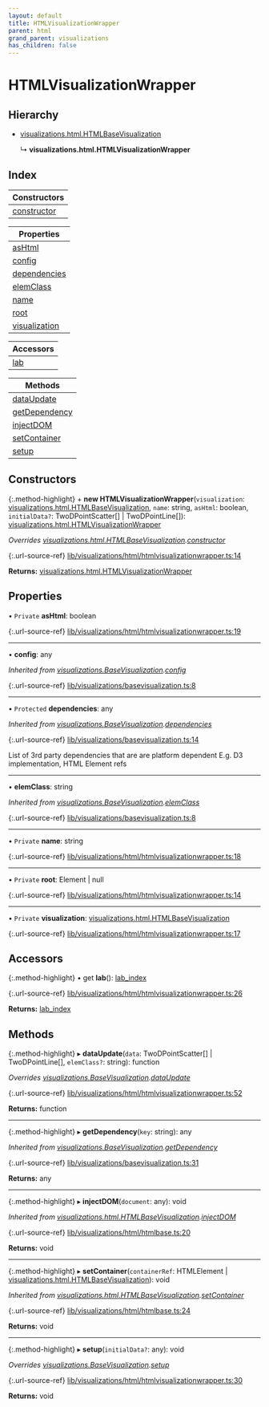 ```yaml
---
layout: default
title: HTMLVisualizationWrapper
parent: html
grand_parent: visualizations
has_children: false
---
```


# HTMLVisualizationWrapper

## Hierarchy

* [visualizations.html.HTMLBaseVisualization](../visualizations_html_htmlbasevisualization)

  ↳ **visualizations.html.HTMLVisualizationWrapper**

## Index

| Constructors |
|-----------|
| [constructor](#constructor) |

| Properties |
|-----------|
| [asHtml](#ashtml) |
| [config](#config) |
| [dependencies](#dependencies) |
| [elemClass](#elemclass) |
| [name](#name) |
| [root](#root) |
| [visualization](#visualization) |

| Accessors |
|-----------|
| [lab](#lab) |

| Methods |
|-----------|
| [dataUpdate](#dataupdate) |
| [getDependency](#getdependency) |
| [injectDOM](#injectdom) |
| [setContainer](#setcontainer) |
| [setup](#setup) |

## Constructors

{:.method-highlight}
\+ **new HTMLVisualizationWrapper**(`visualization`: [visualizations.html.HTMLBaseVisualization](../visualizations_html_htmlbasevisualization), `name`: string, `asHtml`: boolean, `initialData?`: TwoDPointScatter[] \| TwoDPointLine[]): [visualizations.html.HTMLVisualizationWrapper](../visualizations_html_htmlvisualizationwrapper)

*Overrides [visualizations.html.HTMLBaseVisualization](../visualizations_html_htmlbasevisualization).[constructor](../visualizations_html_htmlbasevisualization#constructor)*

{:.url-source-ref}
[lib/visualizations/html/htmlvisualizationwrapper.ts:14](https://github.com/ascentcore/dataspot/blob/ef89391/lib/visualizations/html/htmlvisualizationwrapper.ts#L14)

**Returns:** [visualizations.html.HTMLVisualizationWrapper](../visualizations_html_htmlvisualizationwrapper)

## Properties

• `Private` **asHtml**: boolean

{:.url-source-ref}
[lib/visualizations/html/htmlvisualizationwrapper.ts:19](https://github.com/ascentcore/dataspot/blob/ef89391/lib/visualizations/html/htmlvisualizationwrapper.ts#L19)

___

•  **config**: any

*Inherited from [visualizations.BaseVisualization](../visualizations_basevisualization).[config](../visualizations_basevisualization#config)*

{:.url-source-ref}
[lib/visualizations/basevisualization.ts:8](https://github.com/ascentcore/dataspot/blob/ef89391/lib/visualizations/basevisualization.ts#L8)

___

• `Protected` **dependencies**: any

*Inherited from [visualizations.BaseVisualization](../visualizations_basevisualization).[dependencies](../visualizations_basevisualization#dependencies)*

{:.url-source-ref}
[lib/visualizations/basevisualization.ts:14](https://github.com/ascentcore/dataspot/blob/ef89391/lib/visualizations/basevisualization.ts#L14)

List of 3rd party dependencies that are are platform dependent
E.g. D3 implementation, HTML Element refs

___

•  **elemClass**: string

*Inherited from [visualizations.BaseVisualization](../visualizations_basevisualization).[elemClass](../visualizations_basevisualization#elemclass)*

{:.url-source-ref}
[lib/visualizations/basevisualization.ts:8](https://github.com/ascentcore/dataspot/blob/ef89391/lib/visualizations/basevisualization.ts#L8)

___

• `Private` **name**: string

{:.url-source-ref}
[lib/visualizations/html/htmlvisualizationwrapper.ts:18](https://github.com/ascentcore/dataspot/blob/ef89391/lib/visualizations/html/htmlvisualizationwrapper.ts#L18)

___

• `Private` **root**: Element \| null

{:.url-source-ref}
[lib/visualizations/html/htmlvisualizationwrapper.ts:14](https://github.com/ascentcore/dataspot/blob/ef89391/lib/visualizations/html/htmlvisualizationwrapper.ts#L14)

___

• `Private` **visualization**: [visualizations.html.HTMLBaseVisualization](../visualizations_html_htmlbasevisualization)

{:.url-source-ref}
[lib/visualizations/html/htmlvisualizationwrapper.ts:17](https://github.com/ascentcore/dataspot/blob/ef89391/lib/visualizations/html/htmlvisualizationwrapper.ts#L17)

## Accessors

{:.method-highlight}
• get **lab**(): [lab\_index](../lab_index)

{:.url-source-ref}
[lib/visualizations/html/htmlvisualizationwrapper.ts:26](https://github.com/ascentcore/dataspot/blob/ef89391/lib/visualizations/html/htmlvisualizationwrapper.ts#L26)

**Returns:** [lab\_index](../lab_index)

## Methods

{:.method-highlight}
▸ **dataUpdate**(`data`: TwoDPointScatter[] \| TwoDPointLine[], `elemClass?`: string): function

*Overrides [visualizations.BaseVisualization](../visualizations_basevisualization).[dataUpdate](../visualizations_basevisualization#dataupdate)*

{:.url-source-ref}
[lib/visualizations/html/htmlvisualizationwrapper.ts:52](https://github.com/ascentcore/dataspot/blob/ef89391/lib/visualizations/html/htmlvisualizationwrapper.ts#L52)

**Returns:** function

___

{:.method-highlight}
▸ **getDependency**(`key`: string): any

*Inherited from [visualizations.BaseVisualization](../visualizations_basevisualization).[getDependency](../visualizations_basevisualization#getdependency)*

{:.url-source-ref}
[lib/visualizations/basevisualization.ts:31](https://github.com/ascentcore/dataspot/blob/ef89391/lib/visualizations/basevisualization.ts#L31)

**Returns:** any

___

{:.method-highlight}
▸ **injectDOM**(`document`: any): void

*Inherited from [visualizations.html.HTMLBaseVisualization](../visualizations_html_htmlbasevisualization).[injectDOM](../visualizations_html_htmlbasevisualization#injectdom)*

{:.url-source-ref}
[lib/visualizations/html/htmlbase.ts:20](https://github.com/ascentcore/dataspot/blob/ef89391/lib/visualizations/html/htmlbase.ts#L20)

**Returns:** void

___

{:.method-highlight}
▸ **setContainer**(`containerRef`: HTMLElement \| [visualizations.html.HTMLBaseVisualization](../visualizations_html_htmlbasevisualization)): void

*Inherited from [visualizations.html.HTMLBaseVisualization](../visualizations_html_htmlbasevisualization).[setContainer](../visualizations_html_htmlbasevisualization#setcontainer)*

{:.url-source-ref}
[lib/visualizations/html/htmlbase.ts:24](https://github.com/ascentcore/dataspot/blob/ef89391/lib/visualizations/html/htmlbase.ts#L24)

**Returns:** void

___

{:.method-highlight}
▸ **setup**(`initialData?`: any): void

*Overrides [visualizations.BaseVisualization](../visualizations_basevisualization).[setup](../visualizations_basevisualization#setup)*

{:.url-source-ref}
[lib/visualizations/html/htmlvisualizationwrapper.ts:30](https://github.com/ascentcore/dataspot/blob/ef89391/lib/visualizations/html/htmlvisualizationwrapper.ts#L30)

**Returns:** void
